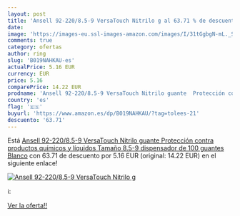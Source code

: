 ```yaml
---
layout: post
title: 'Ansell 92-220/8.5-9 VersaTouch Nitrilo g al 63.71 % de descuento'
date: 
image: 'https://images-eu.ssl-images-amazon.com/images/I/31tGgbgN-mL._SL200_.jpg'
comments: true
category: ofertas
author: ring
slug: 'B019NAHKAU-es'
actualPrice: 5.16 EUR
currency: EUR
price: 5.16
comparePrice: 14.22 EUR
prodname: 'Ansell 92-220/8.5-9 VersaTouch Nitrilo guante  Protección contra productos químicos y líquidos  Tamaño 8.5-9  dispensador de 100 guantes  Blanco'
country: 'es'
flag: '🇪🇸'
buyurl: 'https://www.amazon.es/dp/B019NAHKAU/?tag=tolees-21'
descuento: '63.71'
---
```


Está [Ansell 92-220/8.5-9 VersaTouch Nitrilo guante  Protección contra productos químicos y líquidos  Tamaño 8.5-9  dispensador de 100 guantes  Blanco](https://www.amazon.es/dp/B019NAHKAU/?tag=tolees-21) con 63.71 de descuento por 5.16 EUR (original: 14.22 EUR) en el siguiente enlace!

[![Ansell 92-220/8.5-9 VersaTouch Nitrilo g](https://images-eu.ssl-images-amazon.com/images/I/31tGgbgN-mL._SL200_.jpg)](https://www.amazon.es/dp/B019NAHKAU/?tag=tolees-21)

ℹ️:


[Ver la oferta!!](https://www.amazon.es/dp/B019NAHKAU/?tag=tolees-21)
